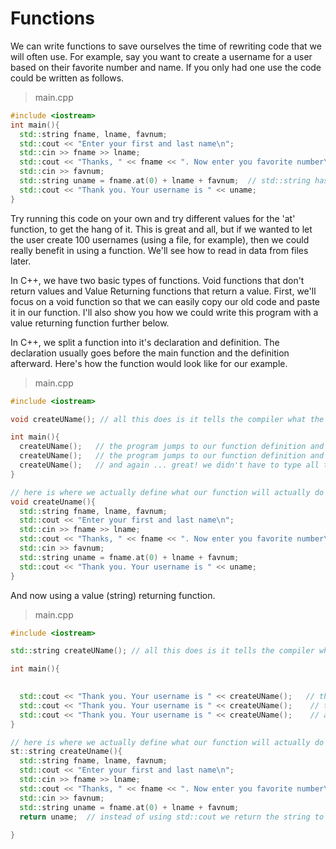 # Functions

We can write functions to save ourselves the time of rewriting code that we will often use. 
For example, say you want to create a username for a user based on their favorite number and name. 
If you only had one use the code could be written as follows. 

> main.cpp

```cpp
#include <iostream>
int main(){
  std::string fname, lname, favnum;
  std::cout << "Enter your first and last name\n";
  std::cin >> fname >> lname;
  std::cout << "Thanks, " << fname << ". Now enter you favorite number\n";
  std::cin >> favnum;
  std::string uname = fname.at(0) + lname + favnum;  // std::string has an .at() function that lets us access the nth character of the string, by entering n-1.
  std::cout << "Thank you. Your username is " << uname;
}
```

Try running this code on your own and try different values for the 'at' function, to get the hang of it. 
This is great and all, but if we wanted to let the user create 100 usernames (using a file, for example), then we could really benefit in using a function.
We'll see how to read in data from files later. 

In C++, we have two basic types of functions. Void functions that don't return values and Value Returning functions that return a value. First, we'll focus on a void function so that we can easily copy our old code and paste it in our function. I'll also show you how we could write this program with a value returning function further below.

In C++, we split a function into it's declaration and definition. The declaration usually goes before the main function and the definition afterward. Here's how the function would look like for our example. 

> main.cpp

```cpp
#include <iostream>

void createUName(); // all this does is it tells the compiler what the functions return type is (void) and its parameters (none)

int main(){
  createUName();   // the program jumps to our function definition and runs that code once
  createUName();   // the program jumps to our function definition and runs that code again
  createUName();   // and again ... great! we didn't have to type all that code out again 
}

// here is where we actually define what our function will actually do everytime it's called
void createUname(){
  std::string fname, lname, favnum;
  std::cout << "Enter your first and last name\n";
  std::cin >> fname >> lname;
  std::cout << "Thanks, " << fname << ". Now enter you favorite number\n";
  std::cin >> favnum;
  std::string uname = fname.at(0) + lname + favnum;
  std::cout << "Thank you. Your username is " << uname;
}
```

And now using a value (string) returning function. 

> main.cpp

```cpp
#include <iostream>

std::string createUName(); // all this does is it tells the compiler what the functions return type is (void) and its parameters (none)

int main(){

  
  std::cout << "Thank you. Your username is " << createUName();   // the program jumps to our function definition and runs that code once
  std::cout << "Thank you. Your username is " << createUName();    // the program jumps to our function definition and runs that code again
  std::cout << "Thank you. Your username is " << createUName();    // and again ... great! we didn't have to type all that code out again 
}

// here is where we actually define what our function will actually do everytime it's called
st::string createUname(){
  std::string fname, lname, favnum;
  std::cout << "Enter your first and last name\n";
  std::cin >> fname >> lname;
  std::cout << "Thanks, " << fname << ". Now enter you favorite number\n";
  std::cin >> favnum;
  std::string uname = fname.at(0) + lname + favnum;
  return uname;  // instead of using std::cout we return the string to the main program
  
}
```

